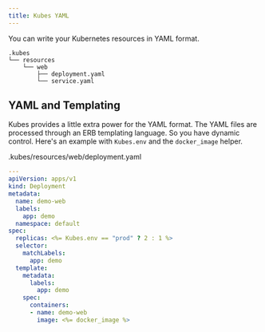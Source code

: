 ```yaml
---
title: Kubes YAML
---
```


You can write your Kubernetes resources in YAML format.

    .kubes
    └── resources
        └── web
            ├── deployment.yaml
            └── service.yaml

## YAML and Templating

Kubes provides a little extra power for the YAML format. The YAML files are processed through an ERB templating language.  So you have dynamic control. Here's an example with `Kubes.env` and the `docker_image` helper.

.kubes/resources/web/deployment.yaml

```yaml
---
apiVersion: apps/v1
kind: Deployment
metadata:
  name: demo-web
  labels:
    app: demo
  namespace: default
spec:
  replicas: <%= Kubes.env == "prod" ? 2 : 1 %>
  selector:
    matchLabels:
      app: demo
  template:
    metadata:
      labels:
        app: demo
    spec:
      containers:
      - name: demo-web
        image: <%= docker_image %>
```
